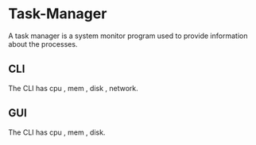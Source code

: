 # Task-Manager
A task manager is a system monitor program used to provide information about the processes.

## CLI
The CLI has cpu , mem , disk , network.

## GUI
The CLI has cpu , mem , disk.
